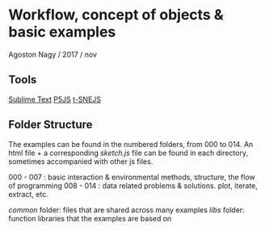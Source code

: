 # Workflow, concept of objects & basic examples
Agoston Nagy / 2017 / nov

## Tools
[Sublime Text](http://www.sublimetext.com/)
[P5JS](http://p5js.org/)
[t-SNEJS](https://github.com/karpathy/tsnejs)


## Folder Structure
The examples can be found in the numbered folders, from 000 to 014. An html file + a corresponding _sketch.js_ file can be found in each directory, sometimes accompanied with other js files.

000 - 007 : basic interaction & environmental methods, structure, the flow of programming
008 - 014 : data related problems & solutions. plot, iterate, extract, etc.

_common_ folder: files that are shared across many examples
_libs_ folder: function libraries that the examples are based on
